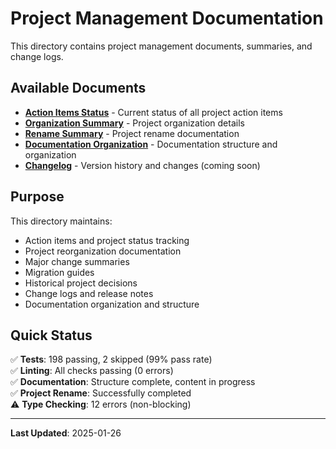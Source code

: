 # Project Management Documentation

This directory contains project management documents, summaries, and change logs.

## Available Documents

- **[Action Items Status](ACTION_ITEMS_STATUS.md)** - Current status of all project action items
- **[Organization Summary](ORGANIZATION_SUMMARY.md)** - Project organization details
- **[Rename Summary](RENAME_SUMMARY.md)** - Project rename documentation
- **[Documentation Organization](DOCUMENTATION_ORGANIZATION.md)** - Documentation structure and organization
- **[Changelog](CHANGELOG.md)** - Version history and changes (coming soon)

## Purpose

This directory maintains:
- Action items and project status tracking
- Project reorganization documentation
- Major change summaries
- Migration guides
- Historical project decisions
- Change logs and release notes
- Documentation organization and structure

## Quick Status

✅ **Tests**: 198 passing, 2 skipped (99% pass rate)  
✅ **Linting**: All checks passing (0 errors)  
✅ **Documentation**: Structure complete, content in progress  
✅ **Project Rename**: Successfully completed  
⚠️ **Type Checking**: 12 errors (non-blocking)

---

**Last Updated**: 2025-01-26
